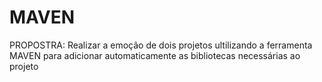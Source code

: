 <h1> MAVEN </H1>

PROPOSTRA: 
Realizar a emoção de dois projetos ultilizando a ferramenta MAVEN para adicionar automaticamente as bibliotecas necessárias ao projeto
